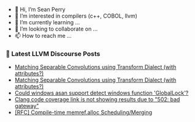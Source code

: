 - 👋 Hi, I’m Sean Perry
- 👀 I’m interested in compilers (c++, COBOL, llvm)
- 🌱 I’m currently learning ...
- 💞️ I’m looking to collaborate on ...
- 📫 How to reach me ...

<!---
s66perry/s66perry is a ✨ special ✨ repository because its `README.md` (this file) appears on your GitHub profile.
You can click the Preview link to take a look at your changes.
--->
### 📕 Latest LLVM Discourse Posts

<!-- DISCOURSE-LLVM:START -->
- [Matching Separable Convolutions using Transform Dialect &lpar;with attributes?&rpar;](https://discourse.llvm.org/t/matching-separable-convolutions-using-transform-dialect-with-attributes/78554#post_8)
- [Matching Separable Convolutions using Transform Dialect &lpar;with attributes?&rpar;](https://discourse.llvm.org/t/matching-separable-convolutions-using-transform-dialect-with-attributes/78554#post_7)
- [Could windows asan support detect windows function &#39;GlobalLock&#39;?](https://discourse.llvm.org/t/could-windows-asan-support-detect-windows-function-globallock/78875#post_1)
- [Clang code coverage link is not showing results due to &quot;502: bad gateway&quot;](https://discourse.llvm.org/t/clang-code-coverage-link-is-not-showing-results-due-to-502-bad-gateway/78874#post_1)
- [[RFC] Compile-time memref.alloc Scheduling/Merging](https://discourse.llvm.org/t/rfc-compile-time-memref-alloc-scheduling-merging/78872#post_1)
<!-- DISCOURSE-LLVM:END -->
